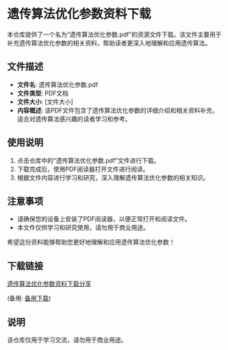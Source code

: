 # 遗传算法优化参数资料下载

本仓库提供了一个名为“遗传算法优化参数.pdf”的资源文件下载。该文件主要用于补充遗传算法优化参数的相关资料，帮助读者更深入地理解和应用遗传算法。

## 文件描述

- **文件名**: 遗传算法优化参数.pdf
- **文件类型**: PDF文档
- **文件大小**: [文件大小]
- **内容概述**: 该PDF文件包含了遗传算法优化参数的详细介绍和相关资料补充，适合对遗传算法感兴趣的读者学习和参考。

## 使用说明

1. 点击仓库中的“遗传算法优化参数.pdf”文件进行下载。
2. 下载完成后，使用PDF阅读器打开文件进行阅读。
3. 根据文件内容进行学习和研究，深入理解遗传算法优化参数的相关知识。

## 注意事项

- 请确保您的设备上安装了PDF阅读器，以便正常打开和阅读文件。
- 本文件仅供学习和研究使用，请勿用于商业用途。

希望这份资料能够帮助您更好地理解和应用遗传算法优化参数！

## 下载链接
[遗传算法优化参数资料下载分享]() 

(备用: [备用下载](https://pan.baidu.com/s/1MF_qfE3vmiz2_cnRso89eA?pwd=1234))

## 说明

该仓库仅用于学习交流，请勿用于商业用途。
